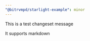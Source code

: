 ```yaml
---
"@bitrvmpd/starlight-example": minor
---
```


This is a test changeset message

It supports markdown

